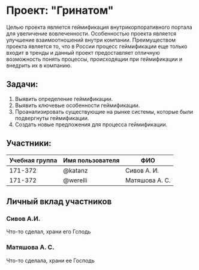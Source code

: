 # Проект: "Гринатом"

Целью проекта является геймификация внутрикорпоративного портала для увеличение вовлеченности. Особенностью проекта является улучшение взаимоотношений внутри компании. Преимуществом проекта является то, что в России процесс геймификации еще только входит в тренды и данный проект предоставляет отличную возможность понять процессы, происходящии при геймификации и внедрить их в компанию.

## Задачи:
1. Выявить определение геймификации.
2. Выявить ключевые особенности геймификации.
3. Проанализировать существующие на рынке системы, которые были подвергнуты геймификации.
4. Создать новые предложения для процесса геймификации.

## Участники: 
| Учебная группа | Имя пользователя | ФИО                      |
|----------------|------------------|--------------------------|
| 171-372        | @katanz          | Сивов А. И.                                  
| 171-372        | @werelli         | Матяшова А. С.      

## Личный вклад участников

### Сивов А.И.

Что-то сделал, храни его Гсподь

### Матяшова А. С.

Что-то сделала, храни ее Господь
